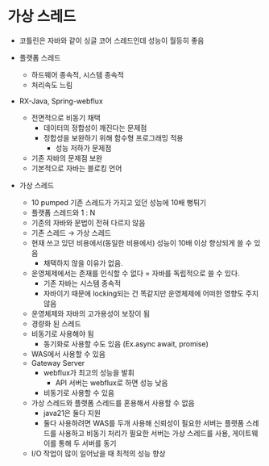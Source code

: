 # 가상 스레드

- 코틀린은 자바와 같이 싱글 코어 스레드인데 성능이 월등히 좋음

- 플랫폼 스레드
    - 하드웨어 종속적, 시스템 종속적
    - 처리속도 느림
- RX-Java, Spring-webflux
    - 전면적으로 비동기 채택
        - 데이터의 정합성이 깨진다는 문제점
        - 정합성을 보완하기 위해 함수형 프로그래밍 적용
            - 성능 저하가 문제점
    - 기존 자바의 문제점 보완
    - 기본적으로 자바는 블로킹 언어
- 가상 스레드
    - 10 pumped 기존 스레드가 가지고 있던 성능에 10배 뻥튀기
    - 플랫폼 스레드와 1 : N
    - 기존의 자바와 문법이 전혀 다르지 않음
    - 기존 스레드 → 가상 스레드
    - 현재 쓰고 있던 비용에서(동일한 비용에서) 성능이 10배 이상 향상되게 쓸 수 있음
        - 채택하지 않을 이유가 없음.
    - 운영체제에서는 존재를 인식할 수 없다 = 자바를 독립적으로 쓸 수 있다.
        - 기존 자바는 시스템 종속적
        - 자바이기 때문에 locking되는 건 똑같지만 운영체제에 어떠한 영향도 주지 않음
    - 운영체제와 자바의 고가용성이 보장이 됨
    - 경량화 된 스레드
    - 비동기로 사용해야 됨
        - 동기화로 사용할 수도 있음 (Ex.async await, promise)
    - WAS에서 사용할 수 있음
    - Gateway Server
        - webflux가 최고의 성능을 발휘
            - API 서버는 webflux로 하면 성능 낮음
        - 비동기로 사용할 수 있음
    - 가상 스레드와 플랫폼 스레드를 혼용해서 사용할 수 없음
        - java21은 둘다 지원
        - 둘다 사용하려면 WAS를 두개 사용해 신뢰성이 필요한 서버는 플랫폼 스레드를 사용하고 비동기 처리가 필요한 서버는 가상 스레드를 사용, 게이트웨이를 통해 두 서버를 동기
    - I/O 작업이 많이 일어났을 때 최적의 성능 향상
